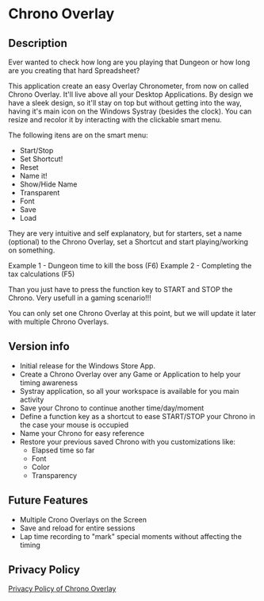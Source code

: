 # Chrono Overlay

## Description

Ever wanted to check how long are you playing that Dungeon or how long are you creating that hard Spreadsheet?

This application create an easy Overlay Chronometer, from now on called Chrono Overlay. It'll live above all your Desktop Applications. By design we have a sleek design, so it'll stay on top but without getting into the way, having it's main icon on the Windows Systray (besides the clock). You can resize and recolor it by interacting with the clickable smart menu.

The following itens are on the smart menu:

- Start/Stop
- Set Shortcut!
- Reset
- Name it!
- Show/Hide Name
- Transparent
- Font
- Save
- Load

They are very intuitive and self explanatory, but for starters, set a name (optional) to the Chrono Overlay, set a Shortcut and start playing/working on something.

Example 1 - Dungeon time to kill the boss (F6)
Example 2 - Completing the tax calculations (F5)

Than you just have to press the function key to START and STOP the Chrono. Very usefull in a gaming scenario!!!

You can only set one Chrono Overlay at this point, but we will update it later with multiple Chrono Overlays.

## Version info

- Initial release for the Windows Store App.
- Create a Chrono Overlay over any Game or Application to help your timing awareness
- Systray application, so all your workspace is available for you main activity
- Save your Chrono to continue another time/day/moment
- Define a function key as a shortcut to ease START/STOP your Chrono in the case your mouse is occupied
- Name your Chrono for easy reference
- Restore your previous saved Chrono with you customizations like:
  - Elapsed time so far
  - Font
  - Color
  - Transparency

## Future Features

- Multiple Crono Overlays on the Screen
- Save and reload for entire sessions
- Lap time recording to "mark" special moments without affecting the timing

## Privacy Policy

[Privacy Policy of Chrono Overlay](/en/windows_apps_privacy_policy)
